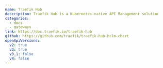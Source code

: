 ```yaml
---
name: Traefik Hub
description: Traefik Hub is a Kubernetes-native API Management solution for publishing, securing, and managing APIs. Configuration is driven by Kubernetes CRDs, labels, and selectors for effective GitOps.
categories:
  - docs
  - gateways
link: https://doc.traefik.io/traefik-hub
github: https://github.com/traefik/traefik-hub-helm-chart
openApiVersions:
  v2: true
  v3: true
  v3_1: false
  v4: false
---
```

